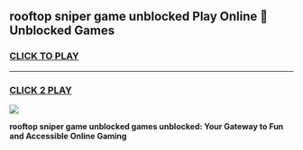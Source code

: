 
## rooftop sniper game unblocked Play Online 👋 Unblocked Games
<h3>
<a href="https://premium.freeplayer.one?title=rooftop_sniper_game_unblocked&ref=19F">CLICK TO PLAY</a></h3>
<hr>

<h3>
<a href="https://premium.freeplayer.one?title=rooftop_sniper_game_unblocked&ref=19F">CLICK 2 PLAY</a>
  
</h3>

<a href="https://premium.freeplayer.one?title=rooftop_sniper_game_unblocked&ref=19F"><img src="https://clearcache.store/games.png"></a>


**rooftop sniper game unblocked games unblocked: Your Gateway to Fun and Accessible Online Gaming**
